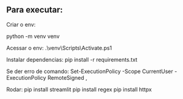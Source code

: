 ## Para executar:

Criar o env:

python -m venv venv

Acessar o env:
.\venv\Scripts\Activate.ps1

Instalar dependencias:
pip install -r requirements.txt


Se der erro de comando:
Set-ExecutionPolicy -Scope CurrentUser -ExecutionPolicy RemoteSigned
,

Rodar:
pip install streamlit
pip install regex
pip install httpx